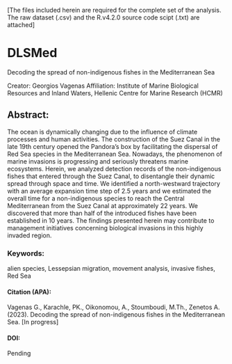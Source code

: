 [The files included herein are required for the complete set of the analysis. The raw dataset (.csv) and the R.v4.2.0 source code scipt (.txt) are attached]

# DLSMed
Decoding the spread of non-indigenous fishes in the Mediterranean Sea

Creator: Georgios Vagenas
Affiliation: Institute of Marine Biological Resources and Inland Waters, Hellenic Centre for Marine Research (HCMR)

## Abstract:
The ocean is dynamically changing due to the influence of climate processes and human activities. The construction of the Suez Canal in the late 19th century opened the Pandora’s box by facilitating the dispersal of Red Sea species in the Mediterranean Sea. Nowadays, the phenomenon of marine invasions is progressing and seriously threatens marine ecosystems. Herein, we analyzed detection records of the non-indigenous fishes that entered through the Suez Canal, to disentangle their dynamic spread through space and time. We identified a north-westward trajectory with an average expansion time step of 2.5 years and we estimated the overall time for a non-indigenous species to reach the Central Mediterranean from the Suez Canal at approximately 22 years. We discovered that more than half of the introduced fishes have been established in 10 years. The findings presented herein may contribute to management initiatives concerning biological invasions in this highly invaded region.

### Keywords: 
alien species, Lessepsian migration, movement analysis, invasive fishes, Red Sea

#### Citation (APA):
Vagenas G., Karachle, PK., Oikonomou, A., Stoumboudi, M.Th., Zenetos A. (2023). Decoding the spread of non-indigenous fishes in the Mediterranean Sea. [In progress]

#### DOI: 
Pending
